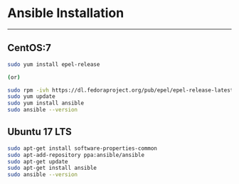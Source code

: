 # Ansible Installation
************************

## CentOS:7

```sh
sudo yum install epel-release 

(or)

sudo rpm -ivh https://dl.fedoraproject.org/pub/epel/epel-release-latest-7.noarch.rpm
sudo yum update
sudo yum install ansible
sudo ansible --version
```
## Ubuntu 17 LTS

```sh
sudo apt-get install software-properties-common
sudo apt-add-repository ppa:ansible/ansible
sudo apt-get update
sudo apt-get install ansible
sudo ansible --version
```



